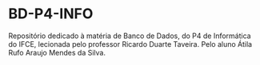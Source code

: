 # BD-P4-INFO
Repositório dedicado à matéria de Banco de Dados, do P4 de Informática do IFCE, lecionada pelo professor Ricardo Duarte Taveira. Pelo aluno Átila Rufo Araujo Mendes da Silva.
